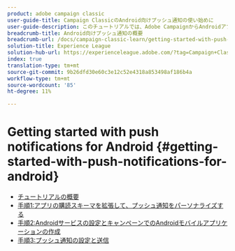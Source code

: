 ```yaml
---
product: adobe campaign classic
user-guide-title: Campaign ClassicのAndroid向けプッシュ通知の使い始めに
user-guide-description: このチュートリアルでは、Adobe CampaignからAndroidアプリへプッシュ通知を送信する手順について説明します。
breadcrumb-title: Android向けプッシュ通知の概要
breadcrumb-url: /docs/campaign-classic-learn/getting-started-with-push-notifications-for-android/introduction.html
solution-title: Experience League
solution-hub-url: https://experienceleague.adobe.com/?tag=Campaign+Classic#recommended/solutions/campaign
index: true
translation-type: tm+mt
source-git-commit: 9b26dfd30e60c3e12c52e4318a853498af186b4a
workflow-type: tm+mt
source-wordcount: '85'
ht-degree: 11%

---
```



# Getting started with push notifications for Android {#getting-started-with-push-notifications-for-android}

+ [チュートリアルの概要](/help/tutorial-getting-started-with-push-notifications-for-android/introduction.md)
+ [手順1:アプリの購読スキーマを拡張して、プッシュ通知をパーソナライズする](/help/tutorial-getting-started-with-push-notifications-for-android/extending-the-app-subscription-schema.md)
+ [手順2:Androidサービスの設定とキャンペーンでのAndroidモバイルアプリケーションの作成](/help/tutorial-getting-started-with-push-notifications-for-android/configuring-an-android-service-in-campaign.md)
+ [手順3:プッシュ通知の設定と送信](/help/tutorial-getting-started-with-push-notifications-for-android/configuring-and-sending-push-notifications.md)
